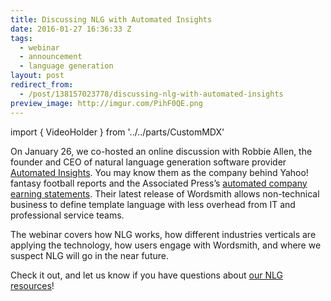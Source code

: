```yaml
---
title: Discussing NLG with Automated Insights
date: 2016-01-27 16:36:33 Z
tags:
  - webinar
  - announcement
  - language generation
layout: post
redirect_from:
  - /post/138157023778/discussing-nlg-with-automated-insights
preview_image: http://imgur.com/PihF0QE.png
---
```


import { VideoHolder } from '../../parts/CustomMDX'

<p>On January 26, we co-hosted an online discussion with Robbie Allen, the founder and CEO of natural language generation software provider <a href="https://automatedinsights.com/">Automated Insights</a>. You may know them as the company behind Yahoo! fantasy football reports and the Associated Press’s <a href="http://www.theverge.com/2015/10/20/9572975/automated-insights-wordsmith-natural-language">automated company earning statements</a>. Their latest release of Wordsmith allows non-technical business to define template language with less overhead from IT and professional service teams. </p><p>The webinar covers how NLG works, how different industries verticals are applying the technology, how users engage with Wordsmith, and where we suspect NLG will go in the near future. </p><p>Check it out, and let us know if you have questions about <a href="https://clients.fastforwardlabs.com/nlg.html">our NLG resources</a>!</p>

<VideoHolder src="https://www.youtube.com/embed/2RralvQIdQQ?feature=oembed&amp;enablejsapi=1&amp;origin=https://safe.txmblr.com&amp;wmode=opaque" />
